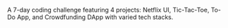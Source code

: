 A 7-day coding challenge featuring 4 projects: Netflix UI, Tic-Tac-Toe, To-Do App, and Crowdfunding DApp with varied tech stacks.
